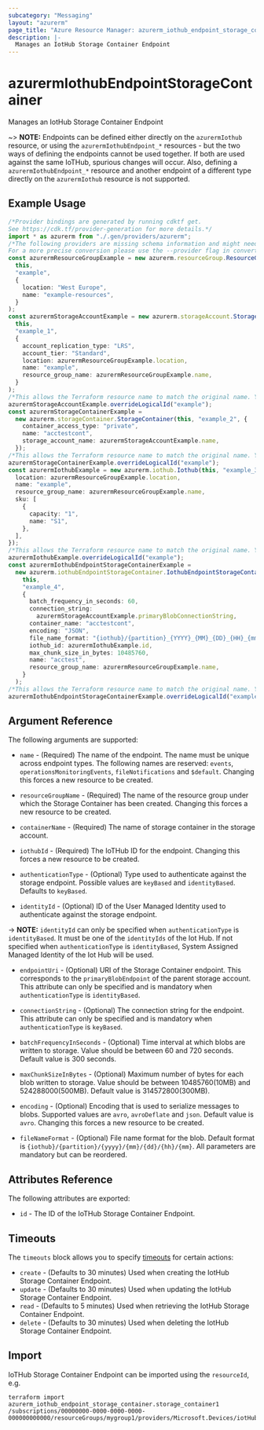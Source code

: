 ```yaml
---
subcategory: "Messaging"
layout: "azurerm"
page_title: "Azure Resource Manager: azurerm_iothub_endpoint_storage_container"
description: |-
  Manages an IotHub Storage Container Endpoint
---
```


# azurermIothubEndpointStorageContainer

Manages an IotHub Storage Container Endpoint

\~> **NOTE:** Endpoints can be defined either directly on the `azurermIothub` resource, or using the `azurermIothubEndpoint_*` resources - but the two ways of defining the endpoints cannot be used together. If both are used against the same IoTHub, spurious changes will occur. Also, defining a `azurermIothubEndpoint_*` resource and another endpoint of a different type directly on the `azurermIothub` resource is not supported.

## Example Usage

```typescript
/*Provider bindings are generated by running cdktf get.
See https://cdk.tf/provider-generation for more details.*/
import * as azurerm from "./.gen/providers/azurerm";
/*The following providers are missing schema information and might need manual adjustments to synthesize correctly: azurerm.
For a more precise conversion please use the --provider flag in convert.*/
const azurermResourceGroupExample = new azurerm.resourceGroup.ResourceGroup(
  this,
  "example",
  {
    location: "West Europe",
    name: "example-resources",
  }
);
const azurermStorageAccountExample = new azurerm.storageAccount.StorageAccount(
  this,
  "example_1",
  {
    account_replication_type: "LRS",
    account_tier: "Standard",
    location: azurermResourceGroupExample.location,
    name: "example",
    resource_group_name: azurermResourceGroupExample.name,
  }
);
/*This allows the Terraform resource name to match the original name. You can remove the call if you don't need them to match.*/
azurermStorageAccountExample.overrideLogicalId("example");
const azurermStorageContainerExample =
  new azurerm.storageContainer.StorageContainer(this, "example_2", {
    container_access_type: "private",
    name: "acctestcont",
    storage_account_name: azurermStorageAccountExample.name,
  });
/*This allows the Terraform resource name to match the original name. You can remove the call if you don't need them to match.*/
azurermStorageContainerExample.overrideLogicalId("example");
const azurermIothubExample = new azurerm.iothub.Iothub(this, "example_3", {
  location: azurermResourceGroupExample.location,
  name: "example",
  resource_group_name: azurermResourceGroupExample.name,
  sku: [
    {
      capacity: "1",
      name: "S1",
    },
  ],
});
/*This allows the Terraform resource name to match the original name. You can remove the call if you don't need them to match.*/
azurermIothubExample.overrideLogicalId("example");
const azurermIothubEndpointStorageContainerExample =
  new azurerm.iothubEndpointStorageContainer.IothubEndpointStorageContainer(
    this,
    "example_4",
    {
      batch_frequency_in_seconds: 60,
      connection_string:
        azurermStorageAccountExample.primaryBlobConnectionString,
      container_name: "acctestcont",
      encoding: "JSON",
      file_name_format: "{iothub}/{partition}_{YYYY}_{MM}_{DD}_{HH}_{mm}",
      iothub_id: azurermIothubExample.id,
      max_chunk_size_in_bytes: 10485760,
      name: "acctest",
      resource_group_name: azurermResourceGroupExample.name,
    }
  );
/*This allows the Terraform resource name to match the original name. You can remove the call if you don't need them to match.*/
azurermIothubEndpointStorageContainerExample.overrideLogicalId("example");

```

## Argument Reference

The following arguments are supported:

*   `name` - (Required) The name of the endpoint. The name must be unique across endpoint types. The following names are reserved: `events`, `operationsMonitoringEvents`, `fileNotifications` and `$default`. Changing this forces a new resource to be created.

*   `resourceGroupName` - (Required) The name of the resource group under which the Storage Container has been created. Changing this forces a new resource to be created.

*   `containerName` - (Required) The name of storage container in the storage account.

*   `iothubId` - (Required) The IoTHub ID for the endpoint. Changing this forces a new resource to be created.

*   `authenticationType` - (Optional) Type used to authenticate against the storage endpoint. Possible values are `keyBased` and `identityBased`. Defaults to `keyBased`.

*   `identityId` - (Optional) ID of the User Managed Identity used to authenticate against the storage endpoint.

\-> **NOTE:** `identityId` can only be specified when `authenticationType` is `identityBased`. It must be one of the `identityIds` of the Iot Hub. If not specified when `authenticationType` is `identityBased`, System Assigned Managed Identity of the Iot Hub will be used.

*   `endpointUri` - (Optional) URI of the Storage Container endpoint. This corresponds to the `primaryBlobEndpoint` of the parent storage account. This attribute can only be specified and is mandatory when `authenticationType` is `identityBased`.

*   `connectionString` - (Optional) The connection string for the endpoint. This attribute can only be specified and is mandatory when `authenticationType` is `keyBased`.

*   `batchFrequencyInSeconds` - (Optional) Time interval at which blobs are written to storage. Value should be between 60 and 720 seconds. Default value is 300 seconds.

*   `maxChunkSizeInBytes` - (Optional) Maximum number of bytes for each blob written to storage. Value should be between 10485760(10MB) and 524288000(500MB). Default value is 314572800(300MB).

*   `encoding` - (Optional) Encoding that is used to serialize messages to blobs. Supported values are `avro`, `avroDeflate` and `json`. Default value is `avro`. Changing this forces a new resource to be created.

*   `fileNameFormat` - (Optional) File name format for the blob. Default format is `{iothub}/{partition}/{yyyy}/{mm}/{dd}/{hh}/{mm}`. All parameters are mandatory but can be reordered.

## Attributes Reference

The following attributes are exported:

* `id` - The ID of the IoTHub Storage Container Endpoint.

## Timeouts

The `timeouts` block allows you to specify [timeouts](https://www.terraform.io/language/resources/syntax#operation-timeouts) for certain actions:

* `create` - (Defaults to 30 minutes) Used when creating the IotHub Storage Container Endpoint.
* `update` - (Defaults to 30 minutes) Used when updating the IotHub Storage Container Endpoint.
* `read` - (Defaults to 5 minutes) Used when retrieving the IotHub Storage Container Endpoint.
* `delete` - (Defaults to 30 minutes) Used when deleting the IotHub Storage Container Endpoint.

## Import

IoTHub Storage Container Endpoint can be imported using the `resourceId`, e.g.

```console
terraform import azurerm_iothub_endpoint_storage_container.storage_container1 /subscriptions/00000000-0000-0000-0000-000000000000/resourceGroups/mygroup1/providers/Microsoft.Devices/iotHubs/hub1/endpoints/storage_container_endpoint1
```
